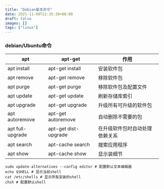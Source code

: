```yaml
---
title: "Debian基本命令"
date: 2021-11-09T22:35:39+08:00
draft: false
images: []
tags: ["linux"]
---
```


### debian/Ubuntu命令

| apt              | apt-get              | 作用                           |
| ---------------- | -------------------- | ------------------------------ |
| apt install      | apt-get install      | 安装软件包                     |
| apt remove       | apt-get remove       | 移除软件包                     |
| apt purge        | apt-get purge        | 移除软件包及配置文件           |
| apt update       | apt-get update       | 刷新存储库索引                 |
| apt upgrade      | apt-get upgrade      | 升级所有可升级的软件包         |
| apt autoremove   | apt-get autoremove   | 自动删除不需要的包             |
| apt full-upgrade | apt-get dist-upgrade | 在升级软件包时自动处理依赖关系 |
| apt search       | apt-cache search     | 搜索应用程序                   |
| apt show         | apt-cache show       | 显示装细节                     |

```
sudo update-alternatives --config editor # 配置默认文本编辑器
echo $SHELL # 显示当前shell
cat /etc/shells # 显示所有安装的shell
chsh # 配置默认shell
```
